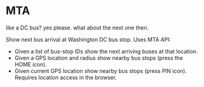 # MTA
like a DC bus? yes please. what about the next one then.

Show next bus arrival at Washington DC bus stop.
Uses MTA API:
- Given a list of bus-stop IDs show the next arriving buses at that location.
- Given a GPS location and radius show nearby bus stops (press the HOME icon).
- Given current GPS location show nearby bus stops (press PIN icon). Requires location access in the browser.

